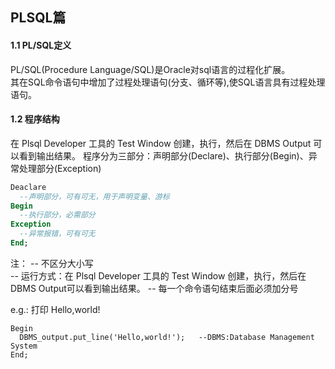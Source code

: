 ## PLSQL篇
#### 1.1 PL/SQL定义
PL/SQL(Procedure Language/SQL)是Oracle对sql语言的过程化扩展。  
其在SQL命令语句中增加了过程处理语句(分支、循环等),使SQL语言具有过程处理语句。

#### 1.2 程序结构
在 Plsql Developer 工具的 Test Window 创建，执行，然后在 DBMS Output 可以看到输出结果。 
程序分为三部分：声明部分(Declare)、执行部分(Begin)、异常处理部分(Exception)    
```sql
Deaclare  
  --声明部分，可有可无，用于声明变量、游标  
Begin  
  --执行部分，必需部分   
Exception  
  --异常报错，可有可无  
End;  
```  
注：
-- 不区分大小写  
-- 运行方式：在 Plsql Developer 工具的 Test Window 创建，执行，然后在DBMS Output可以看到输出结果。
-- 每一个命令语句结束后面必须加分号

e.g.: 打印 Hello,world!
```
Begin
  DBMS_output.put_line('Hello,world!');   --DBMS:Database Management System
End;
```
